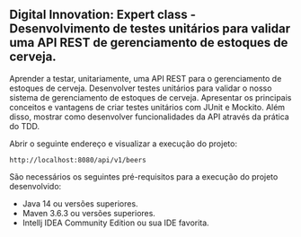 <h2>Digital Innovation: Expert class - Desenvolvimento de testes unitários para validar uma API REST de gerenciamento de estoques de cerveja.</h2>

Aprender a testar, unitariamente, uma API REST para o gerenciamento de estoques de cerveja. Desenvolver testes unitários para validar o nosso sistema de gerenciamento de estoques de cerveja. Apresentar os principais conceitos e vantagens de criar testes unitários com JUnit e Mockito. Além disso, mostrar como desenvolver funcionalidades da API através da prática do TDD.


Abrir o seguinte endereço e visualizar a execução do projeto:

```
http://localhost:8080/api/v1/beers
```

São necessários os seguintes pré-requisitos para a execução do projeto desenvolvido:

* Java 14 ou versões superiores.
* Maven 3.6.3 ou versões superiores.
* Intellj IDEA Community Edition ou sua IDE favorita.





